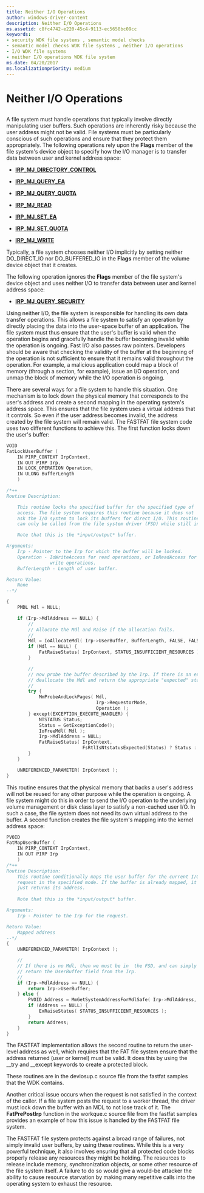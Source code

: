 ```yaml
---
title: Neither I/O Operations
author: windows-driver-content
description: Neither I/O Operations
ms.assetid: c8fc4742-e220-45c4-9113-ec5658bc09cc
keywords:
- security WDK file systems , semantic model checks
- semantic model checks WDK file systems , neither I/O operations
- I/O WDK file systems
- neither I/O operations WDK file system
ms.date: 04/20/2017
ms.localizationpriority: medium
---
```


# Neither I/O Operations


## <span id="ddk_neither_i_o_operations_if"></span><span id="DDK_NEITHER_I_O_OPERATIONS_IF"></span>


A file system must handle operations that typically involve directly manipulating user buffers. Such operations are inherently risky because the user address might not be valid. File systems must be particularly conscious of such operations and ensure that they protect them appropriately. The following operations rely upon the **Flags** member of the file system's device object to specify how the I/O manager is to transfer data between user and kernel address space:

-   [**IRP\_MJ\_DIRECTORY\_CONTROL**](https://msdn.microsoft.com/library/windows/hardware/ff548658)

-   [**IRP\_MJ\_QUERY\_EA**](https://msdn.microsoft.com/library/windows/hardware/ff549279)

-   [**IRP\_MJ\_QUERY\_QUOTA**](https://msdn.microsoft.com/library/windows/hardware/ff549293)

-   [**IRP\_MJ\_READ**](https://msdn.microsoft.com/library/windows/hardware/ff549327)

-   [**IRP\_MJ\_SET\_EA**](https://msdn.microsoft.com/library/windows/hardware/ff549346)

-   [**IRP\_MJ\_SET\_QUOTA**](https://msdn.microsoft.com/library/windows/hardware/ff549401)

-   [**IRP\_MJ\_WRITE**](https://msdn.microsoft.com/library/windows/hardware/ff549427)

Typically, a file system chooses neither I/O implicitly by setting neither DO\_DIRECT\_IO nor DO\_BUFFERED\_IO in the **Flags** member of the volume device object that it creates.

The following operation ignores the **Flags** member of the file system's device object and uses neither I/O to transfer data between user and kernel address space:

-   [**IRP\_MJ\_QUERY\_SECURITY**](https://msdn.microsoft.com/library/windows/hardware/ff549298)

Using neither I/O, the file system is responsible for handling its own data transfer operations. This allows a file system to satisfy an operation by directly placing the data into the user-space buffer of an application. The file system must thus ensure that the user's buffer is valid when the operation begins and gracefully handle the buffer becoming invalid while the operation is ongoing. Fast I/O also passes raw pointers. Developers should be aware that checking the validity of the buffer at the beginning of the operation is not sufficient to ensure that it remains valid throughout the operation. For example, a malicious application could map a block of memory (through a section, for example), issue an I/O operation, and unmap the block of memory while the I/O operation is ongoing.

There are several ways for a file system to handle this situation. One mechanism is to lock down the physical memory that corresponds to the user's address and create a second mapping in the operating system's address space. This ensures that the file system uses a virtual address that it controls. So even if the user address becomes invalid, the address created by the file system will remain valid. The FASTFAT file system code uses two different functions to achieve this. The first function locks down the user's buffer:

```cpp
VOID
FatLockUserBuffer (
    IN PIRP_CONTEXT IrpContext,
    IN OUT PIRP Irp,
    IN LOCK_OPERATION Operation,
    IN ULONG BufferLength
    )

/*++
Routine Description:

    This routine locks the specified buffer for the specified type of
    access. The file system requires this routine because it does not
    ask the I/O system to lock its buffers for direct I/O. This routine
    can only be called from the file system driver (FSD) while still in the user context.

    Note that this is the *input/output* buffer.

Arguments:
    Irp - Pointer to the Irp for which the buffer will be locked.
    Operation - IoWriteAccess for read operations, or IoReadAccess for
                write operations.
    BufferLength - Length of user buffer.

Return Value:
    None
--*/

{
    PMDL Mdl = NULL;

    if (Irp->MdlAddress == NULL) {
        //
        // Allocate the Mdl and Raise if the allocation fails.
        //
        Mdl = IoAllocateMdl( Irp->UserBuffer, BufferLength, FALSE, FALSE, Irp );
        if (Mdl == NULL) {
            FatRaiseStatus( IrpContext, STATUS_INSUFFICIENT_RESOURCES );
        }

        //
        // now probe the buffer described by the Irp. If there is an exception,
        // deallocate the Mdl and return the appropriate "expected" status.
        //
        try {
            MmProbeAndLockPages( Mdl,
                                 Irp->RequestorMode,
                                 Operation );
        } except(EXCEPTION_EXECUTE_HANDLER) {
            NTSTATUS Status;
            Status = GetExceptionCode();
            IoFreeMdl( Mdl );
            Irp->MdlAddress = NULL;
            FatRaiseStatus( IrpContext,
                            FsRtlIsNtstatusExpected(Status) ? Status : STATUS_INVALID_USER_BUFFER );
        }
    }

    UNREFERENCED_PARAMETER( IrpContext );
}
```

This routine ensures that the physical memory that backs a user's address will not be reused for any other purpose while the operation is ongoing. A file system might do this in order to send the I/O operation to the underlying volume management or disk class layer to satisfy a non-cached user I/O. In such a case, the file system does not need its own virtual address to the buffer. A second function creates the file system's mapping into the kernel address space:

```cpp
PVOID
FatMapUserBuffer (
    IN PIRP_CONTEXT IrpContext,
    IN OUT PIRP Irp
    )
/*++
Routine Description:
    This routine conditionally maps the user buffer for the current I/O
    request in the specified mode. If the buffer is already mapped, it
    just returns its address.
 
    Note that this is the *input/output* buffer.

Arguments:
    Irp - Pointer to the Irp for the request.

Return Value:
    Mapped address
--*/
{
    UNREFERENCED_PARAMETER( IrpContext );

    //
    // If there is no Mdl, then we must be in  the FSD, and can simply
    // return the UserBuffer field from the Irp.
    //
    if (Irp->MdlAddress == NULL) {
        return Irp->UserBuffer;
    } else {
        PVOID Address = MmGetSystemAddressForMdlSafe( Irp->MdlAddress, NormalPagePriority );
        if (Address == NULL) {
            ExRaiseStatus( STATUS_INSUFFICIENT_RESOURCES );
        }
        return Address;
    }
}
```

The FASTFAT implementation allows the second routine to return the user-level address as well, which requires that the FAT file system ensure that the address returned (user or kernel) must be valid. It does this by using the \_\_try and \_\_except keywords to create a protected block.

These routines are in the deviosup.c source file from the fastfat samples that the WDK contains.

Another critical issue occurs when the request is not satisfied in the context of the caller. If a file system posts the request to a worker thread, the driver must lock down the buffer with an MDL to not lose track of it. The **FatPrePostIrp** function in the workque.c source file from the fastfat samples provides an example of how this issue is handled by the FASTFAT file system.

The FASTFAT file system protects against a broad range of failures, not simply invalid user buffers, by using these routines. While this is a very powerful technique, it also involves ensuring that all protected code blocks properly release any resources they might be holding. The resources to release include memory, synchronization objects, or some other resource of the file system itself. A failure to do so would give a would-be attacker the ability to cause resource starvation by making many repetitive calls into the operating system to exhaust the resource.

 

 





